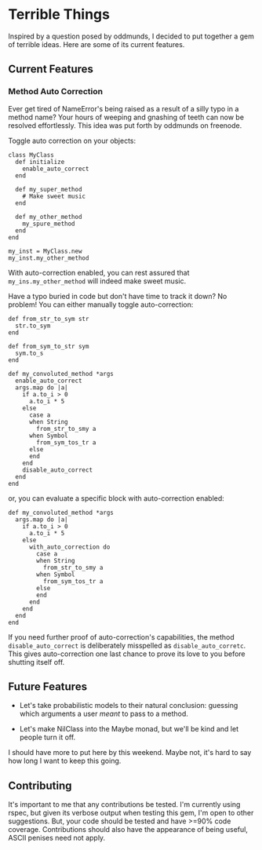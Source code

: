 # Terrible Things

Inspired by a question posed by oddmunds, I decided to put together a gem
of terrible ideas.  Here are some of its current features.

## Current Features

### Method Auto Correction

Ever get tired of NameError's being raised as a result of a silly typo in
a method name?  Your hours of weeping and gnashing of teeth can now be
resolved effortlessly.  This idea was put forth by oddmunds on freenode.

Toggle auto correction on your objects:

    class MyClass
      def initialize
        enable_auto_correct
      end
      
      def my_super_method
        # Make sweet music
      end
      
      def my_other_method
        my_spure_method
      end
    end
    
    my_inst = MyClass.new
    my_inst.my_other_method
    
With auto-correction enabled, you can rest assured that `my_ins.my_other_method`
will indeed make sweet music.

Have a typo buried in code but don't have time to track it down?  No problem!
You can either manually toggle auto-correction:

    def from_str_to_sym str
      str.to_sym
    end
    
    def from_sym_to_str sym
      sym.to_s
    end

    def my_convoluted_method *args
      enable_auto_correct
      args.map do |a|
        if a.to_i > 0
          a.to_i * 5
        else
          case a
          when String
            from_str_to_smy a
          when Symbol
            from_sym_tos_tr a
          else
          end
        end
        disable_auto_correct
      end
    end
    
or, you can evaluate a specific block with auto-correction enabled:

    def my_convoluted_method *args
      args.map do |a|
        if a.to_i > 0
          a.to_i * 5
        else
          with_auto_correction do
            case a
            when String
              from_str_to_smy a
            when Symbol
              from_sym_tos_tr a
            else
            end
          end
        end
      end
    end
    
If you need further proof of auto-correction's capabilities, the method
`disable_auto_correct` is deliberately misspelled as `disable_auto_corretc`.
This gives auto-correction one last chance to prove its love to you before
shutting itself off.

## Future Features

* Let's take probabilistic models to their natural conclusion: guessing
  which arguments a user *meant* to pass to a method.
  
* Let's make NilClass into the Maybe monad, but we'll be kind and let people
  turn it off.

I should have more to put here by this weekend.  Maybe not, it's hard to
say how long I want to keep this going.

## Contributing

It's important to me that any contributions be tested.  I'm currently using
rspec, but given its verbose output when testing this gem, I'm open to
other suggestions.  But, your code should be tested and have >=90% code
coverage.  Contributions should also have the appearance of being
useful, ASCII penises need not apply.
